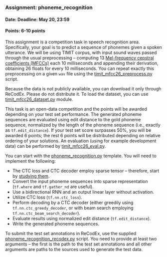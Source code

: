 ### Assignment: phoneme_recognition
#### Date: Deadline: May 20, 23:59
#### Points: 6-10 points

This assignment is a competition task in speech recognition area. Specifically,
your goal is to predict a sequence of phonemes given a spoken utterance.
We will be using TIMIT corpus, with input sound waves passed through the usual
preprocessing – computing 13
[Mel-frequency cepstral coefficients (MFCCs)](https://en.wikipedia.org/wiki/Mel-frequency_cepstrum)
each 10 milliseconds and appending their derivation, obtaining 26 floats for
every 10 milliseconds. You can repeat exactly this preprocessing on a given `wav`
file using the [timit_mfcc26_preprocess.py](https://github.com/ufal/npfl114/tree/master/labs/11/timit_mfcc26_preprocess.py)
script.

Because the data is not publicly available, you can download it only through
ReCodEx. Please do not distribute it. To load the dataset, you can use
[timit_mfcc26_dataset.py](https://github.com/ufal/npfl114/tree/master/labs/11/timit_mfcc26_dataset.py)
module.

This task is an open-data competition and the points will be awarded depending on your
test set performance. The generated phoneme sequences are evaluated using edit distance to the gold
phoneme sequence, normalized by the length of the phoneme sequence
(i.e., exactly as `tf.edit_distance`). If your test set score surpasses 50%, you will be
awarded 6 points; the rest 6 points will be distributed depending on relative
ordering of your solutions. An evaluation (using for example development data)
can be performed by [timit_mfcc26_eval.py](https://github.com/ufal/npfl114/tree/master/labs/11/timit_mfcc26_eval.py).

You can start with the
[phoneme_recognition.py](https://github.com/ufal/npfl114/tree/master/labs/11/phoneme_recognition.py)
template. You will need to implement the following:
- The CTC loss and CTC decoder employ sparse tensor – therefore, start by
  [studying them](https://www.tensorflow.org/api_guides/python/sparse_ops).
- Convert the input phoneme sequences into sparse representation
  (`tf.where` and `tf.gather_nd` are useful).
- Use a bidirectional RNN and an output linear layer without activation.
- Utilize CTC loss (`tf.nn.ctc_loss`).
- Perform decoding by a CTC decoder (either greedily using
  `tf.nn.ctc_greedy_decoder`, or with beam search employing
  `tf.nn.ctc_beam_search_decoder`).
- Evaluate results using normalized edit distance (`tf.edit_distance`).
- Write the generated phoneme sequences.

To submit the test set annotations in ReCodEx, use the supplied
[phoneme_recognition_recodex.py](https://github.com/ufal/npfl114/tree/master/labs/11/phoneme_recognition_recodex.py)
script. You need to provide at least two arguments – the first is the path to
the test set annotations and all other arguments are paths to the sources used
to generate the test data.
